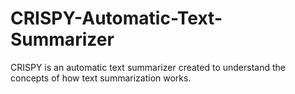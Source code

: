 # CRISPY-Automatic-Text-Summarizer
CRISPY is an automatic text summarizer created to understand the concepts of how text summarization works.
